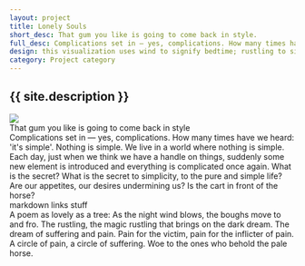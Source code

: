 ```yaml
---
layout: project
title: Lonely Souls
short_desc: That gum you like is going to come back in style.	
full_desc: Complications set in — yes, complications. How many times have we heard: 'it's simple'. Nothing is simple. We live in a world where nothing is simple. Each day, just when we think we have a handle on things, suddenly some new element is introduced and everything is complicated once again. What is the secret? What is the secret to simplicity, to the pure and simple life? Are our appetites, our desires undermining us? Is the cart in front of the horse?	
design: this visualization uses wind to signify bedtime; rustling to signify pain; circle to signify circle.
category: Project category
---
```


<article class="post index" role="article">
  <h1 class="post-title">{{ site.description }}</h1>
  <script>
	function showDetails(which_vis){
		var vis = document.getElementById(which_vis);
		vis.classList.toggle("reveal_details");
	};
  </script>
	<div class="item" id="vis1" onclick="showDetails(this.getAttribute('id'))">
		<img src="../assets/images/cancel_vf_1.png">
		<div class="all_text">
			<div class="short_desc">That gum you like is going to come back in style</div>
			<div class="long_desc">Complications set in — yes, complications. How many times have we heard: 'it's simple'. Nothing is simple. We live in a world where nothing is simple. Each day, just when we think we have a handle on things, suddenly some new element is introduced and everything is complicated once again. What is the secret? What is the secret to simplicity, to the pure and simple life? Are our appetites, our desires undermining us? Is the cart in front of the horse?</div>
			<div class="links">markdown links stuff</div>
			<div class="design">A poem as lovely as a tree:
As the night wind blows, the boughs move to and fro.
The rustling, the magic rustling that brings on the dark dream.
The dream of suffering and pain.
Pain for the victim, pain for the inflicter of pain.
A circle of pain, a circle of suffering.
Woe to the ones who behold the pale horse.</div>
		</div>
	</div>
  </article>
